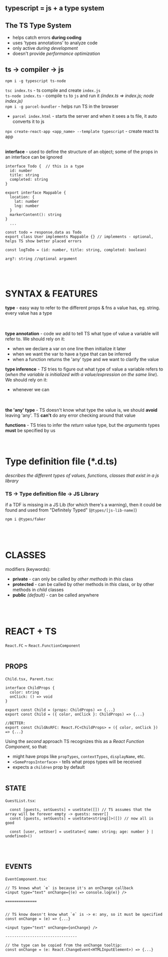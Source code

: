 ## typescript = js + a type system  

## The TS Type System
- helps catch errors **during coding**
- uses 'types annotations' to analyze code
- only active *during development*
- doesn't provide *performance optimization*

## ts -> compiler -> js

`npm i -g typescript ts-node`

`tsc index.ts` - ts compile and create `index.js`  
`ts-node index.ts` - compile `ts` to `js` and run it *(index.ts => index.js; node index.js)*  
`npm i -g parcel-bundler` - helps run TS in the browser
  * `parcel index.html` - starts the server and when it sees a ts file, it auto converts it to js  

`npx create-react-app <app_name> --template typescript` - create react ts app
<br/> <br/> 

**interface** - used to define the structure of an object; some of the props in an interface can be ignored  

```
interface Todo {  // this is a type
  id: number
  title: string
  completed: string
}

export interface Mappable {
  location: {
    lat: number
    lng: number
  }
  markerContent(): string
}
  ...

const todo = response.data as Todo
export class User implements Mappable {} // implements - optional, helps TS show better placed errors

const logToDo = (id: number, title: string, completed: boolean)

arg?: string //optional argument
```  
<br/><br/>  


# SYNTAX & FEATURES

**type** - easy way to refer to the different props & fns a value has, eg. string. every value has a type  
<br/><br/> 

**type annotation** - code *we* add to tell TS what type of value a variable will refer to. We should rely on it:
  - when we declare a var on one line then initialize it later
  - when we want the var to have a type that can be inferred
  - when a function returns the 'any' type and we want to clarify the value

**type inference** -  *TS* tries to figure out what type of value a variable refers to (*when the variable is initialized with a value/expression on the same line*). We should rely on it:
  - whenever we can  
<br/><br/>

**the 'any' type** - TS doesn't know what type the value is, we should **avoid** leaving 'any'. TS **can't** do any error checking around that value  


**functions** - TS tries to infer the *return* value type, but the *arguments* types **must** be specified by us
<br/><br/><br/>

# Type definition file (*.d.ts)  
*describes the different types of values, functions, classes that exist in a js library*  

### TS -> Type definition file -> JS Library  
if a TDF is missing in a JS Lib (for which there's a warning), then it could be found and used from "Definitely Typed" (`@types/[js-lib-name]`)

`npm i @types/faker`
<br/><br/><br/><br/>


# CLASSES  

modifiers (keywords):
  * **private** - can only be called by *other methods* in *this* class
  * **protected** - can be called by other methods in *this* class, or by other methods in *child* classes
  * **public** *(default)* - can be called anywhere
<br/><br/><br/><br/>


# REACT + TS  

`React.FC` ~ `React.FunctionComponent`  
<br/>

## PROPS 

`Child.tsx, Parent.tsx`:
```
interface ChildProps {
  color: string
  onClick: () => void
}

export const Child = (props: ChildProps) => {...}
export const Child = ({ color, onClick }: ChildProps) => {...}

//BETTER: 
export const ChildAsRFC: React.FC<ChildProps> = ({ color, onClick }) => {...}
```

Using the _second_ approach TS recognizes this as a _React Function Component_, so that:
- might have props like `propTypes`, `contextTypes`, `displayName`, etc.
- `<SomePropsInterface>` - tells what props types will be received
- expects a `children` prop by default
<br/><br/>

## STATE  

`GuestList.tsx`:
```
  const [guests, setGuests] = useState([]) // TS assumes that the array will be forever empty -> guests: never[]
  const [guests, setGuests] = useState<string[]>([]) // now all is good

  const [user, setUser] = useState<{ name: string; age: number } | undefined>()
```  
<br/><br/>

## EVENTS
`EventComponent.tsx`:
```
// TS knows what `e` is because it's an onChange callback
<input type="text" onChange={(e) => console.log(e)} />

==============


// TS know doesn't know what `e` is -> e: any, so it must be specified
const onChange = (e) => {...}

<input type="text" onChange={onChange} />

--------------------------------

// the type can be copied from the onChange tooltip:
const onChange = (e: React.ChangeEvent<HTMLInputElement>) => {...}
```